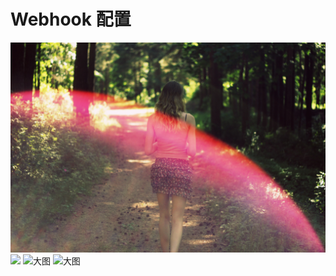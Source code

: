 # Webhook 配置

[![点击查看大图](../images/0pw8ye_5184%20x%203456.jpg)](../images/0pw8ye_5184%20x%203456.jpg)
![](../images/zxrwmo_3840%20x%202160.jpg)
<img src="images/0pw8ye_5184 x 3456.jpg" alt="大图" width="600" />
<img src="images/0pw8ye_5184 x 3456.jpg" alt="大图" width="600" />
